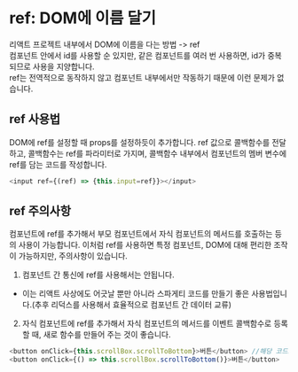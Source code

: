 # ref: DOM에 이름 달기

리액트 프로젝트 내부에서 DOM에 이름을 다는 방법 -> ref  
컴포넌트 안에서 id를 사용할 순 있지만, 같은 컴포넌트를 여러 번 사용하면, id가 중복되므로 사용을 지양합니다.  
ref는 전역적으로 동작하지 않고 컴포넌트 내부에서만 작동하기 때문에 이런 문제가 없습니다.  

## ref 사용법

DOM에 ref를 설정할 때 props를 설정하듯이 추가합니다. ref 값으로 콜백함수를 전달하고, 콜백함수는 ref를 파라미터로 가지며, 콜백함수 내부에서 컴포넌트의 멤버 변수에 ref를 담는 코드를 작성합니다.

```js
<input ref={(ref) => {this.input=ref}}></input>
```

## ref 주의사항

컴포넌트에 ref를 추가해서 부모 컴포넌트에서 자식 컴포넌트의 메서드를 호출하는 등의 사용이 가능합니다. 이처럼 ref를 사용하면 특정 컴포넌트, DOM에 대해 편리한 조작이 가능하지만, 주의사항이 있습니다.  

1. 컴포넌트 간 통신에 ref를 사용해서는 안됩니다.
  - 이는 리액트 사상에도 어긋날 뿐만 아니라 스파게티 코드를 만들기 좋은 사용법입니다.(추후 리덕스를 사용해서 효율적으로 컴포넌트 간 데이터 교류)
2. 자식 컴포넌트에 ref를 추가해서 자식 컴포넌트의 메서드를 이벤트 콜백함수로 등록할 때, 새로 함수를 만들어 주는 것이 좋습니다.

```js
<button onClick={this.scrollBox.scrollToBottom}>버튼</button> //해당 코드도 동작하지만 처음 렌더링에서 this.scrollBox가 undefined를 반환하기 때문에 에러 발생
<button onClick={() => this.scrollBox.scrollToBottom()}>버튼</button>
```


